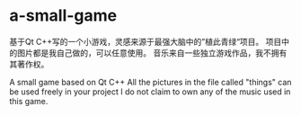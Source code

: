 # a-small-game
基于Qt C++写的一个小游戏，灵感来源于最强大脑中的”植此青绿“项目。 
项目中的图片都是我自己做的，可以任意使用。
音乐来自一些独立游戏作品，我不拥有其著作权。

A small game based on Qt C++
All the pictures in the file called "things" can be used freely in your project
I do not claim to own any of the music used in this game.
